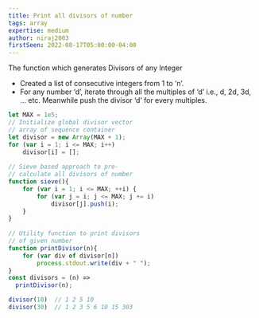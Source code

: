 ```yaml
---
title: Print all divisors of number
tags: array
expertise: medium
author: niraj2003
firstSeen: 2022-08-17T05:00:00-04:00
---
```


The function which generates Divisors of any Integer

- Created a list of consecutive integers from 1 to ‘n’.
- For any number ‘d’, iterate through all the multiples of ‘d’ i.e., d, 2d, 3d, … etc. Meanwhile push the divisor ‘d’ for every multiples.

```js
let MAX = 1e5;
// Initialize global divisor vector
// array of sequence container
let divisor = new Array(MAX + 1);
for (var i = 1; i <= MAX; i++)
    divisor[i] = [];
   
// Sieve based approach to pre-
// calculate all divisors of number
function sieve(){
    for (var i = 1; i <= MAX; ++i) {
        for (var j = i; j <= MAX; j += i)
            divisor[j].push(i);
    }
}
   
// Utility function to print divisors
// of given number
function printDivisor(n){
    for (var div of divisor[n])
        process.stdout.write(div + " ");
}
const divisors = (n) =>
  printDivisor(n);
```

```js
divisor(10)  // 1 2 5 10 
divisor(30)  // 1 2 3 5 6 10 15 303
```
